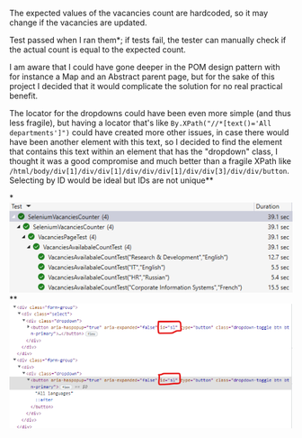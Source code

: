 The expected values of the vacancies count are hardcoded, so it may change if the vacancies are updated.

Test passed when I ran them\*; if tests fail, the tester can manually check if the actual count is equal to the expected count.

I am aware that I could have gone deeper in the POM design pattern with for instance a Map and an Abstract parent page, but for the sake of this project I decided that it would complicate the solution for no real practical benefit.

The locator for the dropdowns could have been even more simple (and thus less fragile), but having a locator that's like `By.XPath("//*[text()='All departments']")` could have created more other issues, in case there would have been another element with this text, so I decided to find the element that contains this text within an element that has the "dropdown" class, I thought it was a good compromise and much better than a fragile XPath like `/html/body/div[1]/div/div[1]/div/div/div[1]/div/div[3]/div/div/button`. Selecting by ID would be ideal but IDs are not unique\*\*

\*  ![Successful Tests](/images/successful_tests.png)
\*\* ![IDs not unique](/images/ids_not_unique.png)
